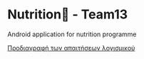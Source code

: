 # Nutrition🍑 - Team13
Android application for nutrition programme

[Προδιαγραφή των απαιτήσεων λογισμικού](requirements/SoftwareRequirements.md)
